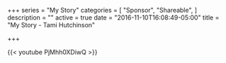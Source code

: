 +++
series = "My Story"
categories = [
  "Sponsor",
  "Shareable", 
]
description = ""
active = true
date = "2016-11-10T16:08:49-05:00"
title = "My Story - Tami Hutchinson"

+++

{{< youtube PjMhh0XDiwQ >}}
